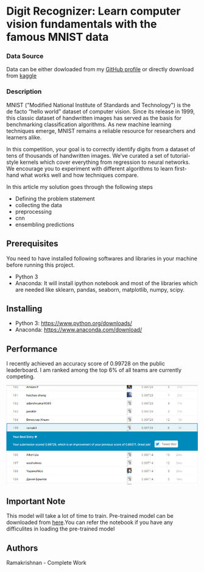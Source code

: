 # Digit Recognizer: Learn computer vision fundamentals with the famous MNIST data
### Data Source 
Data can be either dowloaded from my <a href = "https://github.com/ramakrishnan-21/MNIST-dataset">GitHub profile</a> or directly download from <a href = "https://www.kaggle.com/c/digit-recognizer/data">kaggle</a>
### Description
MNIST ("Modified National Institute of Standards and Technology") is the de facto “hello world” dataset of computer vision. Since its release in 1999, this classic dataset of handwritten images has served as the basis for benchmarking classification algorithms. As new machine learning techniques emerge, MNIST remains a reliable resource for researchers and learners alike.

In this competition, your goal is to correctly identify digits from a dataset of tens of thousands of handwritten images. We’ve curated a set of tutorial-style kernels which cover everything from regression to neural networks. We encourage you to experiment with different algorithms to learn first-hand what works well and how techniques compare.

In this article my solution goes through the following steps
- Defining the problem statement
- collecting the data
- preprocessing
- cnn
- ensembling predictions
## Prerequisites
You need to have installed following softwares and libraries in your machine before running this project.
* Python 3
* Anaconda: It will install ipython notebook and most of the libraries which are needed like sklearn, pandas, seaborn, matplotlib, numpy, scipy.
## Installing
* Python 3: https://www.python.org/downloads/
* Anaconda: https://www.anaconda.com/download/
 
 


## Performance

 I recently achieved an accuracy score of 0.99728 on the public leaderboard.  I am ranked among the top 6% of all teams are currently competing.

 
 ![energy](./Capture.PNG)
 ## Important Note
 This model will take a lot of time to train. Pre-trained model can be downloaded from <a href = "https://github.com/ramakrishnan-21/MNIST-dataset/tree/master/trained_model">here</a>.You can refer the notebook if you have any difficulites in loading the pre-trained model
 ## Authors
 Ramakrishnan - Complete Work

